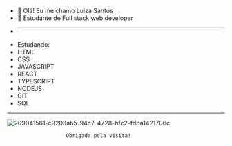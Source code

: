 - 👋 Olá! Eu me chamo Luiza Santos
- 🌱 Estudante de Full stack web developer
- <hr>
- Estudando:
- HTML
- CSS
- JAVASCRIPT
- REACT
- TYPESCRIPT
- NODEJS
- GIT
- SQL

<hr>

  ![209041561-c9203ab5-94c7-4728-bfc2-fdba1421706c](https://user-images.githubusercontent.com/111076286/218115966-090a6b19-fccc-4709-b3d0-9bbc60259592.gif)

                       Obrigada pela visita! 
